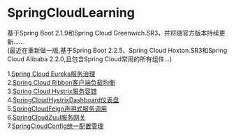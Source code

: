 # SpringCloudLearning
基于Spring Boot 2.1.9和Spring Cloud Greenwich.SR3，并将随官方版本持续更新......   
(最近在重新做一版,基于Spring Boot 2.2.5、Spring Cloud Hoxton.SR3和Spring Cloud Alibaba 2.2.0,且包含Spring Cloud常用的所有组件...)

1.[Spring Cloud Eureka服务治理](https://github.com/JavaCodeMing/SpringCloudLearning/blob/master/Spring-Cloud-Eureka-Server-Discovery/SpringCloudEureka%E6%9C%8D%E5%8A%A1%E6%B2%BB%E7%90%86.md)   
2.[Spring Cloud Ribbon客户端负载均衡](https://github.com/JavaCodeMing/SpringCloudLearning/blob/master/Spring-Cloud-Ribbon-LoadBalance/SpringCloudRibbon%E5%AE%A2%E6%88%B7%E7%AB%AF%E8%B4%9F%E8%BD%BD%E5%9D%87%E8%A1%A1.md)   
3.[Spring Cloud Hystrix服务容错](https://github.com/JavaCodeMing/SpringCloudLearning/blob/master/Spring-Cloud-Hystrix-Circuit-Breaker/SpringCloudHystrix%E6%9C%8D%E5%8A%A1%E5%AE%B9%E9%94%99.md)   
4.[SpringCloudHystrixDashboard仪表盘](https://github.com/JavaCodeMing/SpringCloudLearning/blob/master/Spring-Cloud-Hystrix-Dashboard/SpringCloudHystrixDashboard%E4%BB%AA%E8%A1%A8%E7%9B%98.md)   
5.[SpringCloudFeign声明式服务调用](https://github.com/JavaCodeMing/SpringCloudLearning/blob/master/Spring-Cloud-Feign-Declarative-REST-Client/SpringCloudFeign%E5%A3%B0%E6%98%8E%E5%BC%8F%E6%9C%8D%E5%8A%A1%E8%B0%83%E7%94%A8.md)   
6.[SpringCloudZuul服务网关](https://github.com/JavaCodeMing/SpringCloudLearning/blob/master/Spring-Cloud-Zuul-Router/SpringCloudZuul%E6%9C%8D%E5%8A%A1%E7%BD%91%E5%85%B3.md)   
7.[SpringCloudConfig统一配置管理](https://github.com/JavaCodeMing/SpringCloudLearning/blob/master/Spring-Cloud-Config/SpringCloudConfig%E7%BB%9F%E4%B8%80%E9%85%8D%E7%BD%AE%E7%AE%A1%E7%90%86.md)   
